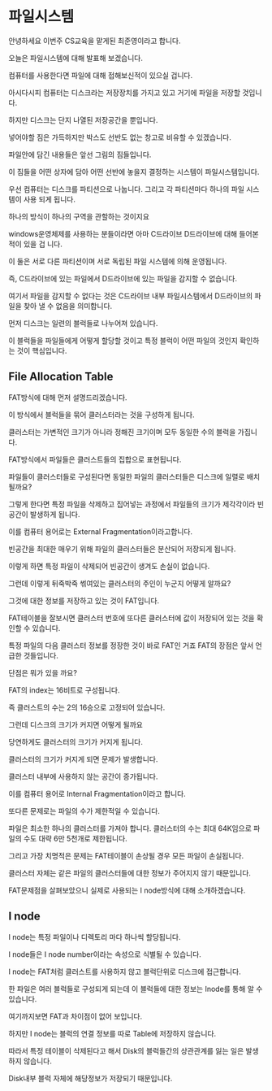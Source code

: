 # 파일시스템

안녕하세요 이번주 CS교육을 맡게된 최준영이라고 합니다. 

오늘은 파일시스템에 대해 발표해 보겠습니다. 

컴퓨터를 사용한다면 파일에 대해 접해보신적이 있으실 겁니다.

아시다시피 컴퓨터는 디스크라는 저장장치를 가지고 있고 거기에 파일을 저장할 것입니다.  

하지만 디스크는 단지 나열된 저장공간을 뿐입니다.

넣어야할 짐은 가득하지만 박스도 선반도 없는 창고로 비유할 수 있겠습니다.

파일안에 담긴 내용들은 앞선 그림의 짐들입니다.

이 짐들을 어떤 상자에 담아 어떤 선반에 놓을지 결정하는 시스템이 파일시스템입니다.

우선 컴퓨터는 디스크를 파티션으로 나눕니다. 그리고 각 파티션마다 하나의 파일 시스템이 사용 되게 됩니다.

하나의 방식이 하나의 구역을 관할하는 것이지요

windows운영체제를 사용하는 분들이라면 아마 C드라이브 D드라이브에 대해 들어본적이 있을 겁 니다.

이 둘은 서로 다른 파티션이며 서로 독립된 파일 시스템에 의해 운영됩니다.

즉, C드라이브에 있는 파일에서 D드라이브에 있는 파일을 감지할 수 없습니다.

여기서 파일을 감지할 수 없다는 것은 C드라이브 내부 파일시스템에서 D드라이브의 파일을 찾아 낼 수 없음을 의미합니다.

먼저 디스크는 일련의 블럭들로 나누어져 있습니다.

이 블럭들을 파일들에게 어떻게 할당할 것이고 특정 블럭이 어떤 파일의 것인지 확인하는 것이 핵심입니다.

## File Allocation Table

FAT방식에 대해 먼저 설명드리겠습니다.

이 방식에서 블럭들을 묶어 클러스터라는 것을 구성하게 됩니다.

클러스터는 가변적인 크기가 아니라 정해진 크기이며 모두 동일한 수의 블럭을 가집니다.

FAT방식에서 파일들은 클러스트들의 집합으로 표현됩니다.

파일들이 클러스터들로 구성된다면 동일한 파일의 클러스터들은 디스크에 일렬로 배치될까요?

그렇게 한다면 특정 파일을 삭제하고 집어넣는 과정에서 파일들의 크기가 제각각이라 빈공간이 발생하게 됩니다.

이를 컴퓨터 용어로는 External Fragmentation이라고합니다.

빈공간을 최대한 매우기 위해 파일의 클러스터들은 분산되어 저장되게 됩니다.

이렇게 하면 특정 파일이 삭제되어 빈공간이 생겨도 손실이 없습니다.

그런데 이렇게 뒤죽박죽 썪여있는 클러스터의 주인이 누군지 어떻게 알까요?

그것에 대한 정보를 저장하고 있는 것이 FAT입니다.

FAT테이블을 잘보시면 클러스터 번호에 또다른 클러스터에 값이 저장되어 있는 것을 확인할 수 있습니다.

특정 파일의 다음 클러스터 정보를 정장한 것이 바로 FAT인 거죠 FAT의 장점은 앞서 언급한 것들입니다.

단점은 뭐가 있을 까요?

FAT의 index는 16비트로 구성됩니다.

즉 클러스트의 수는 2의 16승으로 고정되어 있습니다.

그런데 디스크의 크기가 커지면 어떻게 될까요

당연하게도 클러스터의 크기가 커지게 됩니다.

클러스터의 크기가 커지게 되면 문제가 발생합니다.

클러스터 내부에 사용하지 않는 공간이 증가됩니다.

이를 컴퓨터 용어로 Internal Fragmentation이라고 합니다.

또다른 문제로는 파일의 수가 제한적일 수 있습니다.

파일은 최소한 하나의 클러스터를 가져야 합니다. 클러스터의 수는 최대 64K임으로
파일의 수도 대략 6만 5천개로 제한됩니다.

그리고 가장 치명적은 문제는 FAT테이블이 손상될 경우 모든 파일이 손실됩니다.

클러스터 자체는 같은 파일의 클러스터들에 대한 정보가 주어지지 않기 때문입니다.

FAT문제점을 살펴보았으니 실제로 사용되는 I node방식에 대해 소개하겠습니다.

## I node

I node는 특정 파일이나 디렉토리 마다 하나씩 할당됩니다.

I node들은 I node number이라는 속성으로 식별될 수 있습니다.

I node는 FAT처럼 클러스트를 사용하지 않고 블럭단위로 디스크에 접근합니다.

한 파일은 여러 블럭들로 구성되게 되는데 이 블럭들에 대한 정보는 Inode를 통해 알 수 있습니다.

여기까지보면 FAT과 차이점이 없어 보입니다. 

하지만 I node는 블럭의 연결 정보를 따로 Table에 저장하지 않습니다.

따라서 특정 테이블이 삭제된다고 해서 Disk의 블럭들간의 상관관계를 잃는 일은 발생하지 않습니다.

Disk내부 블럭 자체에 해당정보가 저장되기 때문입니다.

